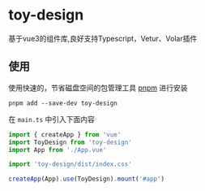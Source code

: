 # toy-design
基于vue3的组件库,良好支持Typescript，Vetur、Volar插件

## 使用

使用快速的，节省磁盘空间的包管理工具 [pnpm](https://pnpm.io/zh) 进行安装

```shell
pnpm add --save-dev toy-design
```

在 `main.ts` 中引入下面内容

```ts
import { createApp } from 'vue'
import ToyDesign from 'toy-design'
import App from './App.vue'

import 'toy-design/dist/index.css'

createApp(App).use(ToyDesign).mount('#app')
```
